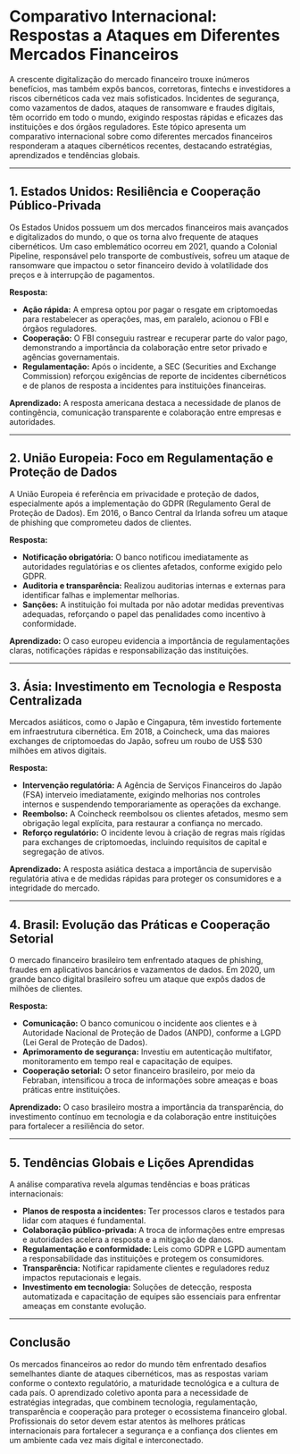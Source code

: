 # Comparativo Internacional: Respostas a Ataques em Diferentes Mercados Financeiros

A crescente digitalização do mercado financeiro trouxe inúmeros benefícios, mas também expôs bancos, corretoras, fintechs e investidores a riscos cibernéticos cada vez mais sofisticados. Incidentes de segurança, como vazamentos de dados, ataques de ransomware e fraudes digitais, têm ocorrido em todo o mundo, exigindo respostas rápidas e eficazes das instituições e dos órgãos reguladores. Este tópico apresenta um comparativo internacional sobre como diferentes mercados financeiros responderam a ataques cibernéticos recentes, destacando estratégias, aprendizados e tendências globais.

---

## 1. Estados Unidos: Resiliência e Cooperação Público-Privada

Os Estados Unidos possuem um dos mercados financeiros mais avançados e digitalizados do mundo, o que os torna alvo frequente de ataques cibernéticos. Um caso emblemático ocorreu em 2021, quando a Colonial Pipeline, responsável pelo transporte de combustíveis, sofreu um ataque de ransomware que impactou o setor financeiro devido à volatilidade dos preços e à interrupção de pagamentos.

**Resposta:**
- **Ação rápida:** A empresa optou por pagar o resgate em criptomoedas para restabelecer as operações, mas, em paralelo, acionou o FBI e órgãos reguladores.
- **Cooperação:** O FBI conseguiu rastrear e recuperar parte do valor pago, demonstrando a importância da colaboração entre setor privado e agências governamentais.
- **Regulamentação:** Após o incidente, a SEC (Securities and Exchange Commission) reforçou exigências de reporte de incidentes cibernéticos e de planos de resposta a incidentes para instituições financeiras.

**Aprendizado:** A resposta americana destaca a necessidade de planos de contingência, comunicação transparente e colaboração entre empresas e autoridades.

---

## 2. União Europeia: Foco em Regulamentação e Proteção de Dados

A União Europeia é referência em privacidade e proteção de dados, especialmente após a implementação do GDPR (Regulamento Geral de Proteção de Dados). Em 2016, o Banco Central da Irlanda sofreu um ataque de phishing que comprometeu dados de clientes.

**Resposta:**
- **Notificação obrigatória:** O banco notificou imediatamente as autoridades regulatórias e os clientes afetados, conforme exigido pelo GDPR.
- **Auditoria e transparência:** Realizou auditorias internas e externas para identificar falhas e implementar melhorias.
- **Sanções:** A instituição foi multada por não adotar medidas preventivas adequadas, reforçando o papel das penalidades como incentivo à conformidade.

**Aprendizado:** O caso europeu evidencia a importância de regulamentações claras, notificações rápidas e responsabilização das instituições.

---

## 3. Ásia: Investimento em Tecnologia e Resposta Centralizada

Mercados asiáticos, como o Japão e Cingapura, têm investido fortemente em infraestrutura cibernética. Em 2018, a Coincheck, uma das maiores exchanges de criptomoedas do Japão, sofreu um roubo de US$ 530 milhões em ativos digitais.

**Resposta:**
- **Intervenção regulatória:** A Agência de Serviços Financeiros do Japão (FSA) interveio imediatamente, exigindo melhorias nos controles internos e suspendendo temporariamente as operações da exchange.
- **Reembolso:** A Coincheck reembolsou os clientes afetados, mesmo sem obrigação legal explícita, para restaurar a confiança no mercado.
- **Reforço regulatório:** O incidente levou à criação de regras mais rígidas para exchanges de criptomoedas, incluindo requisitos de capital e segregação de ativos.

**Aprendizado:** A resposta asiática destaca a importância de supervisão regulatória ativa e de medidas rápidas para proteger os consumidores e a integridade do mercado.

---

## 4. Brasil: Evolução das Práticas e Cooperação Setorial

O mercado financeiro brasileiro tem enfrentado ataques de phishing, fraudes em aplicativos bancários e vazamentos de dados. Em 2020, um grande banco digital brasileiro sofreu um ataque que expôs dados de milhões de clientes.

**Resposta:**
- **Comunicação:** O banco comunicou o incidente aos clientes e à Autoridade Nacional de Proteção de Dados (ANPD), conforme a LGPD (Lei Geral de Proteção de Dados).
- **Aprimoramento de segurança:** Investiu em autenticação multifator, monitoramento em tempo real e capacitação de equipes.
- **Cooperação setorial:** O setor financeiro brasileiro, por meio da Febraban, intensificou a troca de informações sobre ameaças e boas práticas entre instituições.

**Aprendizado:** O caso brasileiro mostra a importância da transparência, do investimento contínuo em tecnologia e da colaboração entre instituições para fortalecer a resiliência do setor.

---

## 5. Tendências Globais e Lições Aprendidas

A análise comparativa revela algumas tendências e boas práticas internacionais:

- **Planos de resposta a incidentes:** Ter processos claros e testados para lidar com ataques é fundamental.
- **Colaboração público-privada:** A troca de informações entre empresas e autoridades acelera a resposta e a mitigação de danos.
- **Regulamentação e conformidade:** Leis como GDPR e LGPD aumentam a responsabilidade das instituições e protegem os consumidores.
- **Transparência:** Notificar rapidamente clientes e reguladores reduz impactos reputacionais e legais.
- **Investimento em tecnologia:** Soluções de detecção, resposta automatizada e capacitação de equipes são essenciais para enfrentar ameaças em constante evolução.

---

## Conclusão

Os mercados financeiros ao redor do mundo têm enfrentado desafios semelhantes diante de ataques cibernéticos, mas as respostas variam conforme o contexto regulatório, a maturidade tecnológica e a cultura de cada país. O aprendizado coletivo aponta para a necessidade de estratégias integradas, que combinem tecnologia, regulamentação, transparência e cooperação para proteger o ecossistema financeiro global. Profissionais do setor devem estar atentos às melhores práticas internacionais para fortalecer a segurança e a confiança dos clientes em um ambiente cada vez mais digital e interconectado.